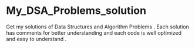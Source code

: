 # My_DSA_Problems_solution
Get my solutions of Data Structures and Algorithm Problems . Each solution has comments for better understanding and  each code is well optimized  and easy to understand .
